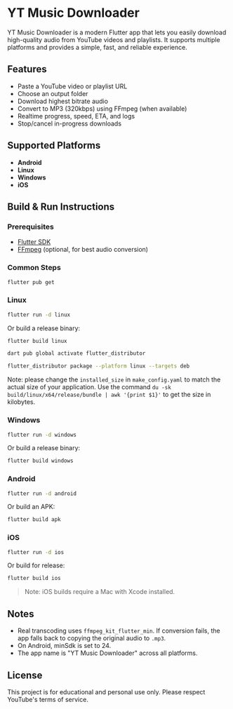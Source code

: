 
# YT Music Downloader

YT Music Downloader is a modern Flutter app that lets you easily download high-quality audio from YouTube videos and playlists. It supports multiple platforms and provides a simple, fast, and reliable experience.

## Features

- Paste a YouTube video or playlist URL
- Choose an output folder
- Download highest bitrate audio
- Convert to MP3 (320kbps) using FFmpeg (when available)
- Realtime progress, speed, ETA, and logs
- Stop/cancel in-progress downloads

## Supported Platforms

- **Android**
- **Linux**
- **Windows**
- **iOS**

## Build & Run Instructions

### Prerequisites
- [Flutter SDK](https://flutter.dev/docs/get-started/install)
- [FFmpeg](https://ffmpeg.org/download.html) (optional, for best audio conversion)

### Common Steps
```bash
flutter pub get
```

### Linux
```bash
flutter run -d linux
```
Or build a release binary:
```bash
flutter build linux
```
```bash
dart pub global activate flutter_distributor
```
```bash
flutter_distributor package --platform linux --targets deb
```
Note: please change the `installed_size` in `make_config.yaml` to match the actual size of your application. Use the command `du -sk build/linux/x64/release/bundle | awk '{print $1}'` to get the size in kilobytes.


### Windows
```bash
flutter run -d windows
```
Or build a release binary:
```bash
flutter build windows
```

### Android
```bash
flutter run -d android
```
Or build an APK:
```bash
flutter build apk
```

### iOS
```bash
flutter run -d ios
```
Or build for release:
```bash
flutter build ios
```
> Note: iOS builds require a Mac with Xcode installed.

## Notes
- Real transcoding uses `ffmpeg_kit_flutter_min`. If conversion fails, the app falls back to copying the original audio to `.mp3`.
- On Android, minSdk is set to 24.
- The app name is "YT Music Downloader" across all platforms.

## License
This project is for educational and personal use only. Please respect YouTube's terms of service.
